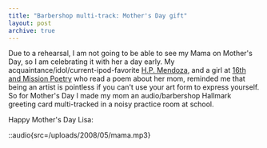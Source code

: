 ```yaml
---
title: "Barbershop multi-track: Mother's Day gift"
layout: post
archive: true
---
```


Due to a rehearsal, I am not going to be able to see my Mama on Mother's Day, so I am celebrating it with her a day early. My acquaintance/idol/current-ipod-favorite <a href="http://www.hpmendoza.com/">H.P. Mendoza</a>, and a girl at <a href="http://www.16thmission.com/">16th and Mission Poetry</a> who read a poem about her mom, reminded me that being an artist is pointless if you can't use your art form to express yourself.  So for Mother's Day I made my mom an audio/barbershop Hallmark greeting card multi-tracked in a noisy practice room at school.

Happy Mother's Day Lisa:

::audio{src=/uploads/2008/05/mama.mp3}